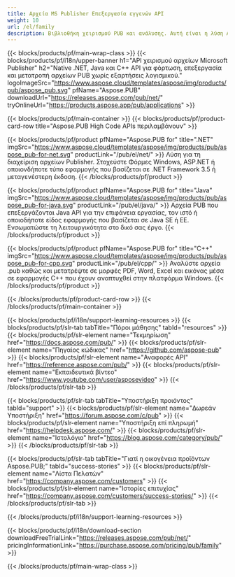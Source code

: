 ```yaml
---
title: Αρχεία MS Publisher Επεξεργασία εγγενών API
weight: 10
url: /el/family
description: Βιβλιοθήκη χειρισμού PUB και ανάλυσης. Αυτή είναι η λύση API για φόρτωση, επεξεργασία, απόδοση και μετατροπή αρχείων εκδότη MS σε αρχεία PDF σε οποιαδήποτε πλατφόρμα.
---
```


{{< blocks/products/pf/main-wrap-class >}}
{{< blocks/products/pf/i18n/upper-banner h1="API χειρισμού αρχείων Microsoft Publisher" h2="Native .NET, Java και C++ API για φόρτωση, επεξεργασία και μετατροπή αρχείων PUB χωρίς εξαρτήσεις λογισμικού." logoImageSrc="https://www.aspose.cloud/templates/aspose/img/products/pub/aspose_pub.svg" pfName="Aspose.PUB" downloadUrl="https://releases.aspose.com/pub/net/" tryOnlineUrl="https://products.aspose.app/pub/applications" >}}

{{< blocks/products/pf/main-container >}}
{{< blocks/products/pf/product-card-row title="Aspose.PUB High Code APIs περιλαμβάνουν" >}}

{{< blocks/products/pf/product pfName="Aspose.PUB for" title=".NET" imgSrc="https://www.aspose.cloud/templates/aspose/img/products/pub/aspose_pub-for-net.svg" productLink="/pub/el/net/" >}}
Λύση για τη διαχείριση αρχείων Publisher. Στοχεύστε Φόρμες Windows, ASP.NET ή οποιονδήποτε τύπο εφαρμογής που βασίζεται σε .NET Framework 3.5 ή μεταγενέστερη έκδοση.
{{< /blocks/products/pf/product >}}

{{< blocks/products/pf/product pfName="Aspose.PUB for" title="Java" imgSrc="https://www.aspose.cloud/templates/aspose/img/products/pub/aspose_pub-for-java.svg" productLink="/pub/el/java/" >}}
Αρχεία PUB που επεξεργάζονται Java API για την επιφάνεια εργασίας, τον ιστό ή οποιοδήποτε είδος εφαρμογής που βασίζεται σε Java SE ή EE. Ενσωματώστε τη λειτουργικότητα στο δικό σας έργο.
{{< /blocks/products/pf/product >}}

{{< blocks/products/pf/product pfName="Aspose.PUB for" title="C++" imgSrc="https://www.aspose.cloud/templates/aspose/img/products/pub/aspose_pub-for-cpp.svg" productLink="/pub/el/cpp/" >}}
Αναλύστε αρχεία .pub καθώς και μετατρέψτε σε μορφές PDF, Word, Excel και εικόνας μέσα σε εφαρμογές C++ που έχουν αναπτυχθεί στην πλατφόρμα Windows.
{{< /blocks/products/pf/product >}}

{{< /blocks/products/pf/product-card-row >}}
{{< /blocks/products/pf/main-container >}}

{{< blocks/products/pf/i18n/support-learning-resources >}}
{{< blocks/products/pf/slr-tab tabTitle="Πόροι μάθησης" tabId="resources" >}}
{{< blocks/products/pf/slr-element name="Τεκμηρίωση" href="https://docs.aspose.com/pub/" >}}
{{< blocks/products/pf/slr-element name="Πηγαίος κώδικας" href="https://github.com/aspose-pub" >}}
{{< blocks/products/pf/slr-element name="Αναφορές API" href="https://reference.aspose.com/pub/" >}}
{{< blocks/products/pf/slr-element name="Εκπαιδευτικά βίντεο" href="https://www.youtube.com/user/asposevideo" >}}
{{< /blocks/products/pf/slr-tab >}}

{{< blocks/products/pf/slr-tab tabTitle="Υποστήριξη προιόντος" tabId="support" >}}
{{< blocks/products/pf/slr-element name="Δωρεάν Υποστήριξη" href="https://forum.aspose.com/c/pub" >}}
{{< blocks/products/pf/slr-element name="Υποστήριξη επί πληρωμή" href="https://helpdesk.aspose.com/" >}}
{{< blocks/products/pf/slr-element name="Ιστολόγιο" href="https://blog.aspose.com/category/pub/" >}}
{{< /blocks/products/pf/slr-tab >}}

{{< blocks/products/pf/slr-tab tabTitle="Γιατί η οικογένεια προϊόντων Aspose.PUB;" tabId="success-stories" >}}
{{< blocks/products/pf/slr-element name="Λίστα Πελατών" href="https://company.aspose.com/customers" >}}
{{< blocks/products/pf/slr-element name="Ιστορίες επιτυχίας" href="https://company.aspose.com/customers/success-stories/" >}}
{{< /blocks/products/pf/slr-tab >}}

{{< /blocks/products/pf/i18n/support-learning-resources >}}

{{< blocks/products/pf/i18n/download-section downloadFreeTrialLink="https://releases.aspose.com/pub/net/" pricingInformationLink="https://purchase.aspose.com/pricing/pub/family" >}}

{{< /blocks/products/pf/main-wrap-class >}}